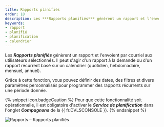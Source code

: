 ```yaml
---
title: Rapports planifiés
order: 10
description: Les ***Rapports planifiés*** génèrent un rapport et l'envoient par courriel aux utilisateurs sélectionnés. Il peut s'agir d'un rapport à la demande ou d'un rapport récurrent basé sur un calendrier (quotidien, hebdomadaire, mensuel, annuel).
keywords:
- rapport
- planifié
- planification
- calendrier
---
```

Les ***Rapports planifiés*** génèrent un rapport et l'envoient par courriel aux utilisateurs sélectionnés. Il peut s'agir d'un rapport à la demande ou d'un rapport récurrent basé sur un calendrier (quotidien, hebdomadaire, mensuel, annuel).  

Grâce à cette fonction, vous pouvez définir des dates, des filtres et divers paramètres personnalisés pour programmer des rapports récurrents sur une période donnée.  

{% snippet icon.badgeCaution %} 
Pour que cette fonctionnalité soit opérationnelle, il est obligatoire d'activer le ***Service de planification*** dans l'onglet ***Compagnons*** de la {{ fr.DVLSCONSOLE }}.
{% endsnippet %}
 
![Rapports – Rapports planifiés](/img/fr/server/ServerOp4079.png)
